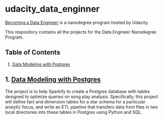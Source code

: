 # udacity_data_enginner

[Becoming a Data Engineer](https://www.udacity.com/course/data-engineer-nanodegree--nd027) is a nanodegree program hosted by Udacity.

This respository contains all the projects for the Data Engineer Nanodegree Program.

## Table of Contents

1. [Data Modeling with Postgres](#project1)



## 1. [Data Modeling with Postgres]()<a name="project1"></a>

The project is to help Sparkify to create a Postgres database with tables designed to optimize queries on song play analysis. Specifically, this project will define fact and dimension tables for a star schema for a particular analytic focus, and write an ETL pipeline that transfers data from files in two local directories into these tables in Postgres using Python and SQL.